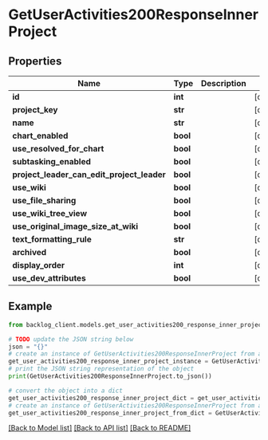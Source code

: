# GetUserActivities200ResponseInnerProject


## Properties

Name | Type | Description | Notes
------------ | ------------- | ------------- | -------------
**id** | **int** |  | [optional] 
**project_key** | **str** |  | [optional] 
**name** | **str** |  | [optional] 
**chart_enabled** | **bool** |  | [optional] 
**use_resolved_for_chart** | **bool** |  | [optional] 
**subtasking_enabled** | **bool** |  | [optional] 
**project_leader_can_edit_project_leader** | **bool** |  | [optional] 
**use_wiki** | **bool** |  | [optional] 
**use_file_sharing** | **bool** |  | [optional] 
**use_wiki_tree_view** | **bool** |  | [optional] 
**use_original_image_size_at_wiki** | **bool** |  | [optional] 
**text_formatting_rule** | **str** |  | [optional] 
**archived** | **bool** |  | [optional] 
**display_order** | **int** |  | [optional] 
**use_dev_attributes** | **bool** |  | [optional] 

## Example

```python
from backlog_client.models.get_user_activities200_response_inner_project import GetUserActivities200ResponseInnerProject

# TODO update the JSON string below
json = "{}"
# create an instance of GetUserActivities200ResponseInnerProject from a JSON string
get_user_activities200_response_inner_project_instance = GetUserActivities200ResponseInnerProject.from_json(json)
# print the JSON string representation of the object
print(GetUserActivities200ResponseInnerProject.to_json())

# convert the object into a dict
get_user_activities200_response_inner_project_dict = get_user_activities200_response_inner_project_instance.to_dict()
# create an instance of GetUserActivities200ResponseInnerProject from a dict
get_user_activities200_response_inner_project_from_dict = GetUserActivities200ResponseInnerProject.from_dict(get_user_activities200_response_inner_project_dict)
```
[[Back to Model list]](../README.md#documentation-for-models) [[Back to API list]](../README.md#documentation-for-api-endpoints) [[Back to README]](../README.md)


